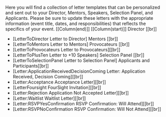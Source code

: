 
Here you will find a collection of letter templates that can be personalized and sent out to your Director, Mentors, Speakers, Selection Panel, and Applicants. Please be sure to update these letters with the appropriate information (event title, dates, and responsibilities) that reflects the specifics of your event.
[[Column(end)]]
[[Column(start)]]
Director
[[br]]
 - [LetterToDirector Letter to Director]
Mentors
[[br]]
 - [LetterToMentors Letter to Mentors]
Provocateurs
[[br]]
 - [LetterToProvocateurs Letter to Provocateurs][[br]]
 - [LetterToPlusTen Letter to +10 Speakers]
Selection Panel
[[br]]
 - [LetterToSelectionPanel Letter to Selection Panel]
Applicants and Participants[[br]]
 - [Letter:ApplicationReceivedDecisionComing Letter: Application Received, Decision Coming][[br]]
 - [Letter:Acceptance Acceptance Letter][[br]]
 - [LetterFoursight FourSight Invitation][[br]]
 - [Letter:Rejection Application Not Accepted Letter][[br]]
 - [Letter:Waitlist Waitlist Letter][[br]]
 - [Letter:RSVPYesConfirmation RSVP Confirmation: Will Attend][[br]]
 - [Letter:RSVPNoConfirmation RSVP Confirmation: Will Not Attend][[br]]